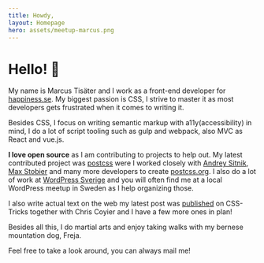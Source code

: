 ```yaml
---
title: Howdy,
layout: Homepage
hero: assets/meetup-marcus.png
---
```


# Hello! 👋

My name is Marcus Tisäter and I work as a front-end developer for [happiness.se](http://www.happiness.se). My biggest passion is CSS, I strive to master it as most developers gets frustrated when it comes to writing it.

Besides CSS, I focus on writing semantic markup with a11y(accessibility) in mind, I do a lot of script tooling such as gulp and webpack, also MVC as React and vue.js.

**I love open source** as I am contributing to projects to help out. My latest contributed project was [postcss](http://postcss.org) were I worked closely with [Andrey Sitnik](https://github.com/ai), [Max Stobier](https://twitter.com/mxstbr) and many more developers to create [postcss.org](http://postcss.org). I also do a lot of work at [WordPress Sverige](http://wpsv.se) and you will often find me at a local WordPress meetup in Sweden as I help organizing those.

I also write actual text on the web my latest post was [published](https://css-tricks.com/want-make-postcss-plugin/) on CSS-Tricks together with Chris Coyier and I have a few more ones in plan!

Besides all this, I do martial arts and enjoy taking walks with my bernese mountation dog, Freja.

Feel free to take a look around, you can always mail me!
